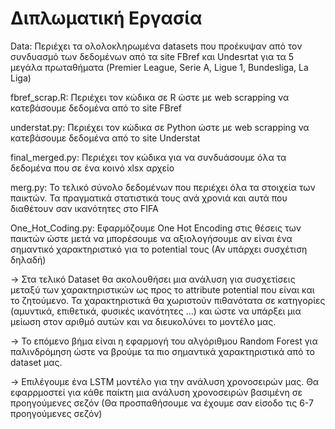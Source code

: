# Διπλωματική Εργασία 

Data: Περιέχει τα ολολοκληρωμένα datasets που προέκυψαν από τον συνδυασμό των δεδομένων από τα site FBref και Undesrtat για τα 5 μεγάλα πρωταθήματα (Premier League, Serie A, Ligue 1, Bundesliga, La Liga)

fbref_scrap.R: Περιέχει τον κώδικα σε R ώστε με web scrapping να κατεβάσουμε δεδομένα από το site FBref 

understat.py: Περιέχει τον κώδικα σε Python ώστε με web scrapping να κατεβάσουμε δεδομένα από το site Understat

final_merged.py: Περιέχει τον κώδικα για να συνδυάσουμε όλα τα δεδομένα που σε ένα κοινό xlsx αρχείο 

merg.py: Το τελικό σύνολο δεδομένων που περιέχει όλα τα στοιχεία των παικτών. Τα πραγματικά στατιστικά τους ανά χρονιά και αυτά που διαθέτουν σαν ικανότητες στο FIFA 

One_Hot_Coding.py: Εφαρμόζουμε One Hot Encoding στις θέσεις των παικτών ώστε μετά να μπορέσουμε να αξιολογήσουμε αν είναι ένα σημαντικό χαρακτηριστικό για το potential τους (Αν υπάρχει συσχέτιση δηλαδή) 

-> Στα τελικό Dataset θα ακολουθήσει μια ανάλυση για συσχετίσεις μεταξύ των χαρακτηριστικών ως προς το attribute potential που είναι και το ζητούμενο. Τα χαρακτηριστικά θα χωριστούν πιθανότατα σε κατηγορίες (αμυντικά, επιθετικά, φυσικές ικανότητες ...) και ώστε να υπάρξει μια μείωση στον αριθμό αυτών και να διευκολύνει το μοντέλο μας.

-> Το επόμενο βήμα είναι η εφαρμογή του αλγόριθμου Random Forest για παλινδρόμηση ώστε να βρούμε τα πιο σημαντικά χαρακτηριστικά από το dataset μας. 

-> Επιλέγουμε ένα LSTM μοντέλο για την ανάλυση χρονοσειρών μας. Θα εφαρρμοστεί για κάθε παίκτη μια ανάλυση χρονοσειρών βασιμένη σε προηγούμενες σεζόν (Θα προσπαθήσουμε να έχουμε σαν είσοδο τις 6-7 προηγούμενες σεζόν)
